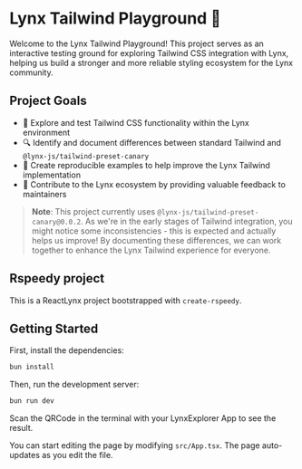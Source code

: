 # Lynx Tailwind Playground 🚀

Welcome to the Lynx Tailwind Playground! This project serves as an interactive testing ground for exploring Tailwind CSS integration with Lynx, helping us build a stronger and more reliable styling ecosystem for the Lynx community.

## Project Goals

- 🎯 Explore and test Tailwind CSS functionality within the Lynx environment
- 🔍 Identify and document differences between standard Tailwind and `@lynx-js/tailwind-preset-canary`
- 📝 Create reproducible examples to help improve the Lynx Tailwind implementation
- 🤝 Contribute to the Lynx ecosystem by providing valuable feedback to maintainers

> **Note**: This project currently uses `@lynx-js/tailwind-preset-canary@0.0.2`. As we're in the early stages of Tailwind integration, you might notice some inconsistencies - this is expected and actually helps us improve! By documenting these differences, we can work together to enhance the Lynx Tailwind experience for everyone.

## Rspeedy project

This is a ReactLynx project bootstrapped with `create-rspeedy`.

## Getting Started

First, install the dependencies:

```bash
bun install
```

Then, run the development server:

```bash
bun run dev
```

Scan the QRCode in the terminal with your LynxExplorer App to see the result.

You can start editing the page by modifying `src/App.tsx`. The page auto-updates as you edit the file.
